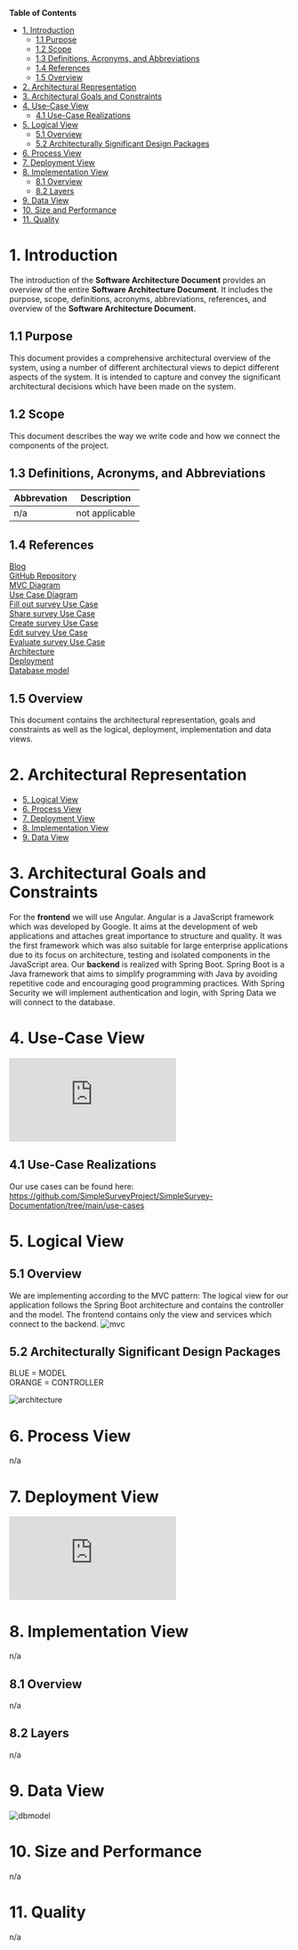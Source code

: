 **Table of Contents**

- [1. Introduction](#1-introduction)
  * [1.1 Purpose](#11-purpose)
  * [1.2 Scope](#12-scope)
  * [1.3 Definitions, Acronyms, and Abbreviations](#13-definitions--acronyms--and-abbreviations)
  * [1.4 References](#14-references)
  * [1.5 Overview](#15-overview)
- [2. Architectural Representation](#2-architectural-representation)
- [3. Architectural Goals and Constraints](#3-architectural-goals-and-constraints)
- [4. Use-Case View](#4-use-case-view)
  * [4.1 Use-Case Realizations](#41-use-case-realizations)
- [5. Logical View](#5-logical-view)
  * [5.1 Overview](#51-overview)
  * [5.2 Architecturally Significant Design Packages](#52-architecturally-significant-design-packages)
- [6. Process View](#6-process-view)
- [7. Deployment View](#7-deployment-view)
- [8. Implementation View](#8-implementation-view)
  * [8.1 Overview](#81-overview)
  * [8.2 Layers](#82-layers)
- [9. Data View](#9-data-view)
- [10. Size and Performance](#10-size-and-performance)
- [11. Quality](#11-quality)


# 1. Introduction

The introduction of the **Software Architecture Document** provides an overview of the entire **Software Architecture Document**. It includes the purpose, scope, definitions, acronyms, abbreviations, references, and overview of the **Software Architecture Document**.

## 1.1 Purpose

This document provides a comprehensive architectural overview of the system, using a number of different architectural views to depict different aspects of the system. It is intended to capture and convey the significant architectural decisions which have been made on the system.

## 1.2 Scope

This document describes the way we write code and how we connect the components of the project.

## 1.3 Definitions, Acronyms, and Abbreviations

| Abbrevation | Description                            |
| ----------- | -------------------------------------- |
| n/a         | not applicable                         |

## 1.4 References

[Blog](https://simplesurveyproject.wordpress.com/)  
[GitHub Repository](https://github.com/SimpleSurveyProject)  
[MVC Diagram](https://github.com/SimpleSurveyProject/SimpleSurvey-Documentation/blob/main/ressources/MVC.png)  
[Use Case Diagram](https://screen.simonlabs.de/img.php?id=2I0cisf)  
[Fill out survey Use Case](https://github.com/SimpleSurveyProject/SimpleSurvey-Documentation/blob/main/use-cases/use-case-fillsOutSurvey.md)  
[Share survey Use Case](https://github.com/SimpleSurveyProject/SimpleSurvey-Documentation/blob/main/use-cases/use-case-sharesSurvey.md)  
[Create survey Use Case](https://github.com/SimpleSurveyProject/SimpleSurvey-Documentation/blob/main/use-cases/use-case-createSurvey.md)  
[Edit survey Use Case](https://github.com/SimpleSurveyProject/SimpleSurvey-Documentation/blob/main/use-cases/use-case-editSurvey.md)  
[Evaluate survey Use Case](https://github.com/SimpleSurveyProject/SimpleSurvey-Documentation/blob/main/use-cases/use-case-evaluateSurvey.md)  
[Architecture](ressources/architecture.png)  
[Deployment](https://screen.simonlabs.de/img.php?id=2HVXfjn)  
[Database model](ressources/dbmodel.png)  

## 1.5 Overview

This document contains the architectural representation, goals and constraints as well as the logical, deployment, implementation and data views.

# 2. Architectural Representation

- [5. Logical View](#5-logical-view)
- [6. Process View](#6-process-view)
- [7. Deployment View](#7-deployment-view)
- [8. Implementation View](#8-implementation-view)
- [9. Data View](#9-data-view)

# 3. Architectural Goals and Constraints

For the **frontend** we will use Angular. Angular is a JavaScript framework which was developed by Google. It aims at the development of web applications and attaches great importance to structure and quality. It was the first framework which was also suitable for large enterprise applications due to its focus on architecture, testing and isolated components in the JavaScript area.
Our **backend** is realized with Spring Boot. Spring Boot is a Java framework that aims to simplify programming with Java by avoiding repetitive code and encouraging good programming practices. With Spring Security we will implement authentication and login, with Spring Data we will connect to the database.

# 4. Use-Case View

![ucd](https://screen.simonlabs.de/img.php?id=2I0cisf)

## 4.1 Use-Case Realizations

Our  use cases can be found here:  
https://github.com/SimpleSurveyProject/SimpleSurvey-Documentation/tree/main/use-cases

# 5. Logical View

## 5.1 Overview

We are implementing according to the MVC pattern:
The logical view for our application follows the Spring Boot architecture and contains the controller and the model. The frontend contains only the view and services which connect to the backend.
![mvc](https://github.com/SimpleSurveyProject/SimpleSurvey-Documentation/blob/main/ressources/MVC.png)

## 5.2 Architecturally Significant Design Packages

BLUE = MODEL  
ORANGE = CONTROLLER

![architecture](https://puu.sh/HO2IU/13bdb70dcf.png)



# 6. Process View

n/a

# 7. Deployment View

![deployment](https://screen.simonlabs.de/img.php?id=2HVXfjn)

# 8. Implementation View

n/a

## 8.1 Overview

n/a

## 8.2 Layers

n/a

# 9. Data View

![dbmodel](ressources/dbmodel.png)

# 10. Size and Performance

n/a

# 11. Quality

n/a
